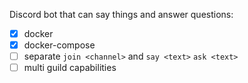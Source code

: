 Discord bot that can say things and answer questions:

- [x] docker
- [x] docker-compose
- [ ] separate `join <channel>` and `say <text>` `ask <text>`
- [ ] multi guild capabilities